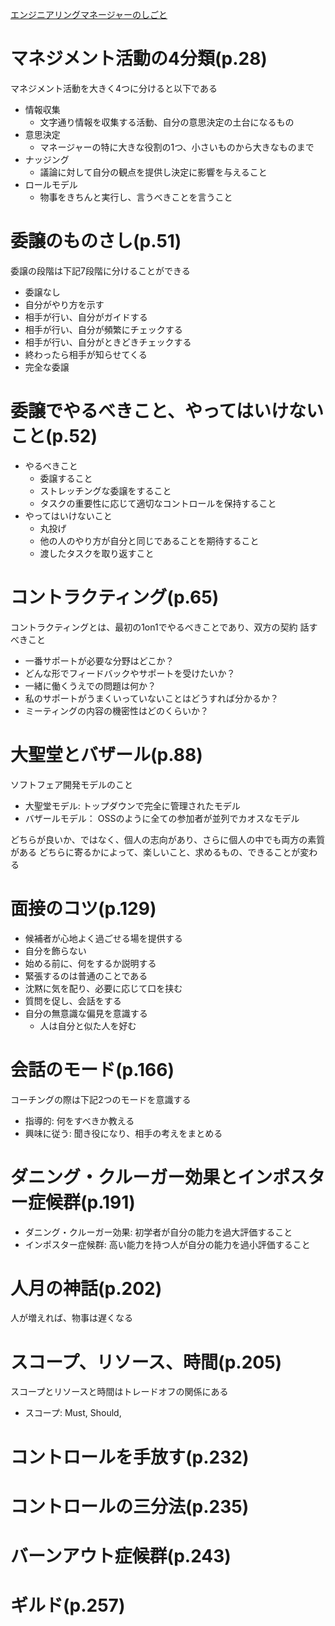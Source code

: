 [エンジニアリングマネージャーのしごと](https://www.oreilly.co.jp/books/9784873119946/)

# マネジメント活動の4分類(p.28)
マネジメント活動を大きく4つに分けると以下である
- 情報収集
  - 文字通り情報を収集する活動、自分の意思決定の土台になるもの
- 意思決定
  - マネージャーの特に大きな役割の1つ、小さいものから大きなものまで
- ナッジング
  - 議論に対して自分の観点を提供し決定に影響を与えること
- ロールモデル
  - 物事をきちんと実行し、言うべきことを言うこと

# 委譲のものさし(p.51)
委譲の段階は下記7段階に分けることができる
- 委譲なし
- 自分がやり方を示す
- 相手が行い、自分がガイドする
- 相手が行い、自分が頻繁にチェックする
- 相手が行い、自分がときどきチェックする
- 終わったら相手が知らせてくる
- 完全な委譲

# 委譲でやるべきこと、やってはいけないこと(p.52)
- やるべきこと
  - 委譲すること
  - ストレッチングな委譲をすること
  - タスクの重要性に応じて適切なコントロールを保持すること
- やってはいけないこと
  - 丸投げ
  - 他の人のやり方が自分と同じであることを期待すること
  - 渡したタスクを取り返すこと

# コントラクティング(p.65)
コントラクティングとは、最初の1on1でやるべきことであり、双方の契約
話すべきこと
- 一番サポートが必要な分野はどこか？
- どんな形でフィードバックやサポートを受けたいか？
- 一緒に働くうえでの問題は何か？
- 私のサポートがうまくいっていないことはどうすれば分かるか？
- ミーティングの内容の機密性はどのくらいか？

# 大聖堂とバザール(p.88)
ソフトフェア開発モデルのこと
- 大聖堂モデル: トップダウンで完全に管理されたモデル
- バザールモデル： OSSのように全ての参加者が並列でカオスなモデル
  
どちらが良いか、ではなく、個人の志向があり、さらに個人の中でも両方の素質がある
どちらに寄るかによって、楽しいこと、求めるもの、できることが変わる

# 面接のコツ(p.129)
- 候補者が心地よく過ごせる場を提供する
- 自分を飾らない
- 始める前に、何をするか説明する
- 緊張するのは普通のことである
- 沈黙に気を配り、必要に応じて口を挟む
- 質問を促し、会話をする
- 自分の無意識な偏見を意識する
  - 人は自分と似た人を好む

# 会話のモード(p.166)
コーチングの際は下記2つのモードを意識する
- 指導的: 何をすべきか教える
- 興味に従う: 聞き役になり、相手の考えをまとめる

# ダニング・クルーガー効果とインポスター症候群(p.191)
- ダニング・クルーガー効果: 初学者が自分の能力を過大評価すること
- インポスター症候群: 高い能力を持つ人が自分の能力を過小評価すること

# 人月の神話(p.202)
人が増えれば、物事は遅くなる

# スコープ、リソース、時間(p.205)
スコープとリソースと時間はトレードオフの関係にある
- スコープ: Must, Should, 

# コントロールを手放す(p.232)

# コントロールの三分法(p.235)

# バーンアウト症候群(p.243)

# ギルド(p.257)

